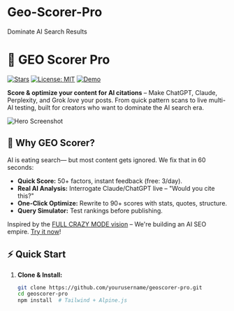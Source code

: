 # Geo-Scorer-Pro
Dominate AI Search Results

# 🚀 GEO Scorer Pro

[![Stars](https://img.shields.io/github/stars/yourusername/geoscorer-pro?style=social)](https://github.com/yourusername/geoscorer-pro) [![License: MIT](https://img.shields.io/badge/License-MIT-yellow.svg)](https://opensource.org/licenses/MIT) [![Demo](https://img.shields.io/badge/Demo-Live-brightgreen)](https://geoscorer.pro)

**Score & optimize your content for AI citations** – Make ChatGPT, Claude, Perplexity, and Grok *love* your posts. From quick pattern scans to live multi-AI testing, built for creators who want to dominate the AI search era.

![Hero Screenshot](https://via.placeholder.com/1200x600?text=GEO+Scorer+Pro+-+AI+SEO+Magic) <!-- Replace with real screenshot -->

## 🎯 **Why GEO Scorer?**
AI is eating search— but most content gets ignored. We fix that in 60 seconds:
- **Quick Score:** 50+ factors, instant feedback (free: 3/day).
- **Real AI Analysis:** Interrogate Claude/ChatGPT live – "Would you cite this?"
- **One-Click Optimize:** Rewrite to 90+ scores with stats, quotes, structure.
- **Query Simulator:** Test rankings before publishing.

Inspired by the [FULL CRAZY MODE vision](https://github.com/yourusername/geoscorer-pro/blob/main/VISION.md) – We're building an AI SEO empire. [Try it now](https://geoscorer.pro)!

## ⚡ **Quick Start**
1. **Clone & Install:**
   ```bash
   git clone https://github.com/yourusername/geoscorer-pro.git
   cd geoscorer-pro
   npm install  # Tailwind + Alpine.js
